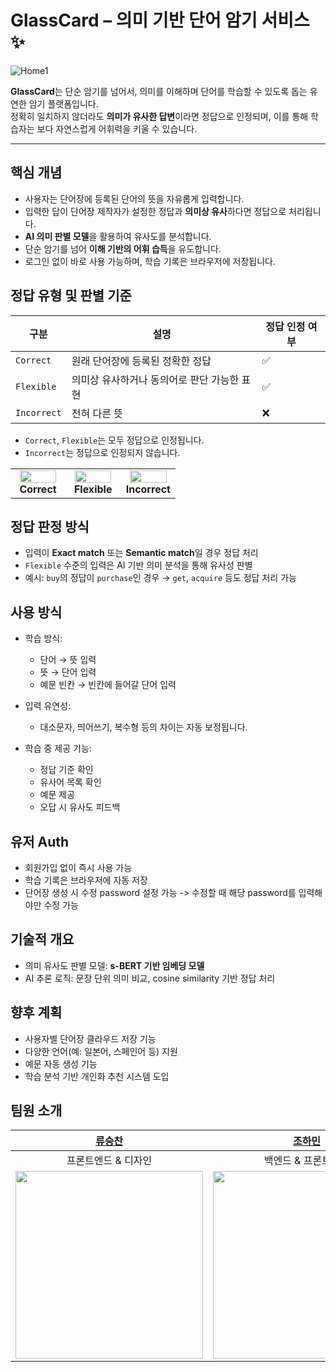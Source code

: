 # GlassCard – 의미 기반 단어 암기 서비스 ✨
![Home1](https://github.com/user-attachments/assets/175e1127-31ac-479c-bb54-a6a4de6390ad)

**GlassCard**는 단순 암기를 넘어서, 의미를 이해하며 단어를 학습할 수 있도록 돕는 유연한 암기 플랫폼입니다.  
정확히 일치하지 않더라도 **의미가 유사한 답변**이라면 정답으로 인정되며, 이를 통해 학습자는 보다 자연스럽게 어휘력을 키울 수 있습니다.

---

## 핵심 개념
 
- 사용자는 단어장에 등록된 단어의 뜻을 자유롭게 입력합니다.
- 입력한 답이 단어장 제작자가 설정한 정답과 **의미상 유사**하다면 정답으로 처리됩니다.
- **AI 의미 판별 모델**을 활용하여 유사도를 분석합니다.
- 단순 암기를 넘어 **이해 기반의 어휘 습득**을 유도합니다.
- 로그인 없이 바로 사용 가능하며, 학습 기록은 브라우저에 저장됩니다.


## 정답 유형 및 판별 기준

| 구분       | 설명                                      | 정답 인정 여부 |
|------------|-------------------------------------------|----------------|
| `Correct`  | 원래 단어장에 등록된 정확한 정답          | ✅              |
| `Flexible` | 의미상 유사하거나 동의어로 판단 가능한 표현 | ✅              |
| `Incorrect`| 전혀 다른 뜻                              | ❌              |

- `Correct`, `Flexible`는 모두 정답으로 인정됩니다.
- `Incorrect`는 정답으로 인정되지 않습니다.
<table width="100%">
  <tr>
    <td align="center" width="33%">
      <img src="https://github.com/user-attachments/assets/b1b4068d-395a-4d63-8c14-4d8491b0a921" width="90%" /><br/>
      <strong>Correct</strong>
    </td>
    <td align="center" width="33%">
      <img src="https://github.com/user-attachments/assets/9103695e-2e0e-468e-9132-838f9277e3c4" width="90%" /><br/>
      <strong>Flexible</strong>
    </td>
    <td align="center" width="33%">
      <img src="https://github.com/user-attachments/assets/9b0ab61e-808e-4cf4-9377-495c06336f4b" width="90%" /><br/>
      <strong>Incorrect</strong>
    </td>
  </tr>
</table>


## 정답 판정 방식

- 입력이 **Exact match** 또는 **Semantic match**일 경우 정답 처리
- `Flexible` 수준의 입력은 AI 기반 의미 분석을 통해 유사성 판별
- 예시: `buy`의 정답이 `purchase`인 경우 → `get`, `acquire` 등도 정답 처리 가능


## 사용 방식

- 학습 방식:  
  - 단어 → 뜻 입력  
  - 뜻 → 단어 입력
  - 예문 빈칸 → 빈칸에 들어갈 단어 입력

- 입력 유연성:  
  - 대소문자, 띄어쓰기, 복수형 등의 차이는 자동 보정됩니다.

- 학습 중 제공 기능:  
  - 정답 기준 확인
  - 유사어 목록 확인 
  - 예문 제공
  - 오답 시 유사도 피드백


## 유저 Auth

- 회원가입 없이 즉시 사용 가능
- 학습 기록은 브라우저에 자동 저장
- 단어장 생성 시 수정 password 설정 가능 -> 수정할 때 해당 password를 입력해야만 수정 가능


## 기술적 개요

- 의미 유사도 판별 모델: **s-BERT 기반 임베딩 모델**
- AI 추론 로직: 문장 단위 의미 비교, cosine similarity 기반 정답 처리


## 향후 계획

- 사용자별 단어장 클라우드 저장 기능
- 다양한 언어(예: 일본어, 스페인어 등) 지원
- 예문 자동 생성 기능
- 학습 분석 기반 개인화 추천 시스템 도입


## 팀원 소개
|[류승찬](https://github.com/winshine0326)|[조하민](https://github.com/Hxmxx)|
|:---:|:---:|
|프론트엔드 & 디자인|백엔드 & 프론트엔드|
|<img src="https://github.com/user-attachments/assets/4d636456-d599-42da-83bb-8b0adb86cddb" width="300px" />|<img src="https://github.com/user-attachments/assets/db4117b4-930d-4b80-a58d-8393fe84734a" width="300px" />|





